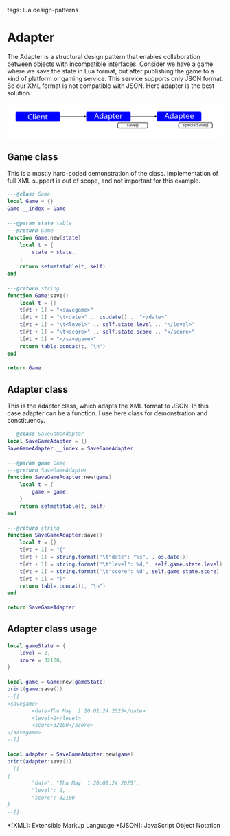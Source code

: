 <!-- Description: The Adapter is a structural design pattern that enables collaboration between objects with incompatible interfaces. Here's how you can implement an Adapter in Lua. -->

tags: lua design-patterns

# Adapter

The Adapter is a structural design pattern that enables collaboration between objects with incompatible interfaces.
Consider we have a game where we save the state in Lua format, but after publishing the game to a kind of platform or 
gaming service. This service supports only JSON format. So our XML format is not compatible with JSON. Here adapter
is the best solution.

![Adapter Scheme](/assets/img/dp-adapter.svg)

## Game class

This is a mostly hard-coded demonstration of the class. Implementation of full XML support is out of scope, and not
important for this example.

```lua
---@class Game
local Game = {}
Game.__index = Game

---@param state table
---@return Game
function Game:new(state)
	local t = {
		state = state,
	}
	return setmetatable(t, self)
end

---@return string
function Game:save()
	local t = {}
	t[#t + 1] = "<savegame>"
	t[#t + 1] = "\t<date>" .. os.date() .. "</date>"
	t[#t + 1] = "\t<level>" .. self.state.level .. "</level>"
	t[#t + 1] = "\t<score>" .. self.state.score .. "</score>"
	t[#t + 1] = "</savegame>"
	return table.concat(t, "\n")
end

return Game
```

## Adapter class

This is the adapter class, which adapts the XML format to JSON. In this case adapter can be a function. I use here
class for demonstration and constituency.

```lua
---@class SaveGameAdapter
local SaveGameAdapter = {}
SaveGameAdapter.__index = SaveGameAdapter

---@param game Game
---@return SaveGameAdapter
function SaveGameAdapter:new(game)
	local t = {
		game = game,
	}
	return setmetatable(t, self)
end

---@return string
function SaveGameAdapter:save()
	local t = {}
	t[#t + 1] = "{"
	t[#t + 1] = string.format('\t"date": "%s",', os.date())
	t[#t + 1] = string.format('\t"level": %d,', self.game.state.level)
	t[#t + 1] = string.format('\t"score": %d', self.game.state.score)
	t[#t + 1] = "}"
	return table.concat(t, "\n")
end

return SaveGameAdapter
```

## Adapter class usage

```lua
local gameState = {
	level = 2,
	score = 32100,
}

local game = Game:new(gameState)
print(game:save())
--[[
<savegame>
        <date>Thu May  1 20:01:24 2025</date>
        <level>2</level>
        <score>32100</score>
</savegame>
--]]

local adapter = SaveGameAdapter:new(game)
print(adapter:save())
--[[
{                                                                               
        "date": "Thu May  1 20:01:24 2025",
        "level": 2,
        "score": 32100
}
--]]
```

*[XML]: Extensible Markup Language
*[JSON]: JavaScript Object Notation